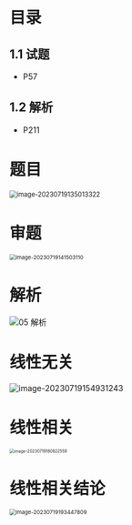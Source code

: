# 目录



## 1.1 试题

* P57



## 1.2 解析

* P211



# 题目

<img src="https://cvp.oss-cn-shanghai.aliyuncs.com/picgo/202307191350465.png" alt="image-20230719135013322" style="zoom: 80%;" />



# 审题

<img src="https://cvp.oss-cn-shanghai.aliyuncs.com/picgo/202307191415204.png" alt="image-20230719141503110" style="zoom: 67%;" />



# 解析

![05 解析](https://cvp.oss-cn-shanghai.aliyuncs.com/picgo/202307291227476.png)



# 线性无关

![image-20230719154931243](https://cvp.oss-cn-shanghai.aliyuncs.com/picgo/202307191549368.png)



# 线性相关

<img src="https://cvp.oss-cn-shanghai.aliyuncs.com/picgo/202307191808665.png" alt="image-20230719180822559" style="zoom:50%;" />



# 线性相关结论

<img src="https://cvp.oss-cn-shanghai.aliyuncs.com/picgo/202307191934968.png" alt="image-20230719193447809" style="zoom: 67%;" />













